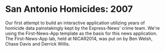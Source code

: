 San Antonio Homicides: 2007
===========================
Our first attempt to build an interactive application utilizing years of homicide data painstakingly kept by the Express-News' crime team. We're using the First-News-App template as the basis for this news application. The First-News-App lab, held at NICAR2014, was put on by Ben Welsh, Chase Davis and Derrick Willis.